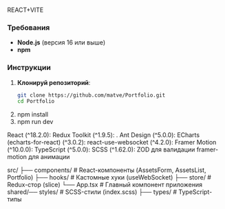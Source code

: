 REACT+VITE
### Требования

- **Node.js** (версия 16 или выше)
- **npm**

### Инструкции

1. **Клонируй репозиторий**:
   ```bash
   git clone https://github.com/matve/Portfolio.git
   cd Portfolio
2. npm install
3. npm run dev 

React (^18.2.0): 
Redux Toolkit (^1.9.5): .
Ant Design (^5.0.0):
ECharts (echarts-for-react) (^3.0.2): 
react-use-websocket (^4.2.0): 
Framer Motion (^10.0.0): 
TypeScript (^5.0.0): 
SCSS (^1.62.0): 
ZOD для валидации 
framer-motion для анимации 

src/
├── components/         # React-компоненты (AssetsForm, AssetsList, Portfolio)
├── hooks/             # Кастомные хуки (useWebSocket)
├── store/             # Redux-стор (slice)
└── App.tsx            # Главный компонент приложения
    shared/── styles/            # SCSS-стили (index.scss)
           ├── types/             # TypeScript-типы
